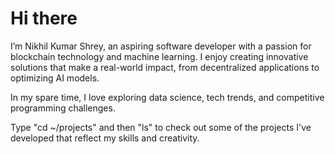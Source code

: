 



# Hi there

I’m Nikhil Kumar Shrey, an aspiring software developer with a passion for blockchain technology and machine learning. I enjoy creating innovative solutions that make a real-world impact, from decentralized applications to optimizing AI models.

In my spare time, I love exploring data science, tech trends, and competitive programming challenges.

Type "cd ~/projects" and then "ls" to check out some of the projects I've developed that reflect my skills and creativity.